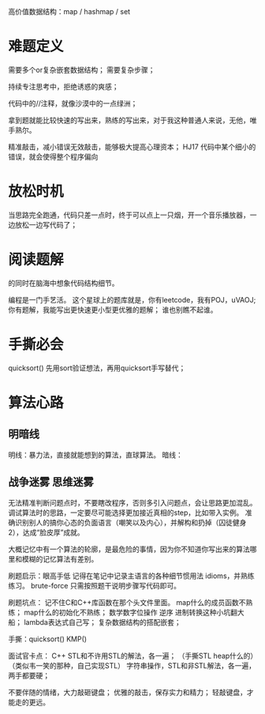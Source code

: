 
高价值数据结构：map / hashmap / set
# 难题定义

需要多个or复杂嵌套数据结构；
需要复杂步骤；

持续专注思考中，拒绝诱惑的爽感；

代码中的//注释，就像沙漠中的一点绿洲；

拿到题就能比较快速的写出来，熟练的写出来，对于我这种普通人来说，无他，唯手熟尔。

精准敲击，减小错误无效敲击，能够极大提高心理资本；
HJ17 代码中某个细小的错误，就会使得整个程序偏向
# 放松时机

当思路完全跑通，代码只差一点时，终于可以点上一只烟，开一个音乐播放器，一边放松一边写代码了；

# 阅读题解

的同时在脑海中想象代码结构细节。

编程是一门手艺活。
这个星球上的题库就是，你有leetcode，我有POJ，uVAOJ;
你有题解，我能写出更快速更小型更优雅的题解；
谁也别瞧不起谁。
# 手撕必会
quicksort()
先用sort验证想法，再用quicksort手写替代；
# 算法心路

## 明暗线

明线：暴力法，直接就能想到的算法，直球算法。
暗线：

## 战争迷雾 思维迷雾


无法精准判断问题点时，不要瞎改程序，否则多引入问题点，会让思路更加混乱。
调试算法时的思路，一定要尽可能选择更加接近真相的step，比如带入实例。
准确识别别人的搞你心态的负面语言（嘲笑以及内心），并解构和扔掉（囚徒健身2），达成“脸皮厚”成就。

大概记忆中有一个算法的轮廓，是最危险的事情，因为你不知道你写出来的算法哪里和模糊的记忆算法有差别。

刷题启示：眼高手低
记得在笔记中记录主语言的各种细节惯用法 idioms，并熟练练习。
brute-force 只需按照题干说明步骤写代码即可。

刷题坑点：
记不住C和C++库函数在那个头文件里面。
map什么的成员函数不熟练；
map什么的初始化不熟练；
数学数字位操作 逆序 进制转换这种小坑翻大船；
lambda表达式自己写；
复杂数据结构的搭配嵌套；

手撕：quicksort() KMP()

面试官卡点：
C++ STL和不许用STL的解法，各一遍；
（手撕STL heap什么的）（类似韦一笑的那种，自己实现STL）
字符串操作，STL和非STL解法，各一遍，两手都要硬；

不要伴随的情绪，大力敲砸键盘；
优雅的敲击，保存实力和精力；
轻敲键盘，才能走的更远。